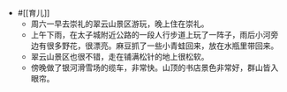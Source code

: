 - #[[育儿]]
    - 周六一早去崇礼的翠云山景区游玩，晚上住在崇礼。
    - 上午下雨，在太子城附近公路的一段人行步道上玩了一阵子，雨后小河旁边有很多野花，很漂亮。麻豆抓了一些小青蛙回来，放在水瓶里带回来。
    - 翠云山景区也很不错，走在铺满松针的地上很松软。
    - 傍晚做了银河滑雪场的缆车，非常快。山顶的书店景色非常好，群山皆入眼帘。
